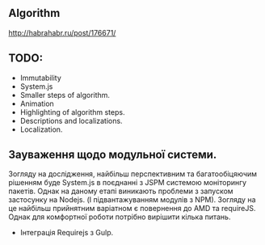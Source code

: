 ## Algorithm
http://habrahabr.ru/post/176671/

## TODO:

* Immutability
* System.js
* Smaller steps of algorithm.
* Animation
* Highlighting of algorithm steps.
* Descriptions and localizations.
* Localization.

## Зауваження щодо модульної системи.

Зогляду на дослідження, найбільш перспективним та багатообіцяючим рішенням буде System.js в поєднанні з JSPM системою моніторингу пакетів.
Однак на даному етапі виникають проблеми з запуском застосунку на Nodejs. (І підвантажуванням модулів з NPM).
Зогляду на це найбільш прийнятним варіатном є повернення до AMD та requireJS. Однак для комфортної роботи потрібно вирішити кілька питань. 
* Інтеграція Requirejs з Gulp.

